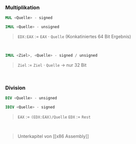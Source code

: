 ### Multiplikation

```nasm
MUL <Quelle> - signed
```

```nasm
IMUL <Quelle> - unsigned
```

>`EDX:EAX` $:=$ `EAX` $\cdot$ `Quelle` (Konkatiniertes 64 Bit Ergebnis)

<br>

```nasm
IMUL <Ziel>, <Quelle> - signed / unsigned
```

> `Ziel` $:=$ `Ziel` $\cdot$ `Quelle` $\rightarrow$ nur 32 Bit

<br>

### Division

```nasm
DIV <Quelle> - unsigned
```

```nasm
IDIV <Quelle> - signed
```

> `EAX` $:=$ `(EDX:EAX)/Quelle`
> `EDX` $:=$ `Rest`

<br>

>Unterkapitel von [[x86 Assembly]]